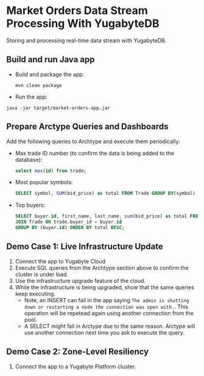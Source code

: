 # Market Orders Data Stream Processing With YugabyteDB

Storing and processing real-time data stream with YugabyteDB.

## Build and run Java app

* Build and package the app:
    ```shell
    mvn clean package 
    ```
* Run the app:
```shell
java -jar target/market-orders-app.jar
```    

## Prepare Arctype Queries and Dashboards

Add the following queries to Archtype and execute them periodically:

* Max trade ID number (to confirm the data is being added to the database):
    ```sql
    select max(id) from trade;
    ```
* Most popular symbols:
    ```sql
    SELECT symbol, SUM(bid_price) as total FROM Trade GROUP BY(symbol) ORDER BY total DESC;
    ``` 

* Top buyers:
    ```sql
    SELECT buyer.id, first_name, last_name, sum(bid_price) as total FROM Buyer
    JOIN Trade ON trade.buyer_id = buyer.id
    GROUP BY (buyer.id) ORDER BY total DESC;
    ```

## Demo Case 1: Live Infrastructure Update

1. Connect the app to Yugabyte Cloud
2. Execute SQL queries from the Archtype section above to confirm the cluster is under load.
3. Use the infrastructure upgrade feature of the cloud.
4. While the infrastructure is being upgraded, show that the same queries keep executing. 
    * Note, an INSERT can fail in the app saying `The admin is shutting down or restarting a node the connection was open with.`. 
    This operation will be repetead again using another connection from the pool.
    * A SELECT might fail in Arctype due to the same reason. Arctype will use another connection next time you ask to execute the query.

## Demo Case 2: Zone-Level Resiliency

1. Connect the app to a Yugabyte Platform cluster.
